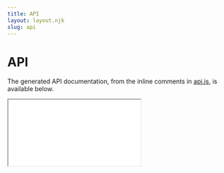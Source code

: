 ```yaml
---
title: API
layout: layout.njk
slug: api
---
```


# API

The generated API documentation, from the inline comments in [api.js](https://github.com/mozilla/pdf.js/blob/master/src/display/api.js), is available below.

<iframe src="draft/index.php" title="PDF.js API documentation"></iframe>
